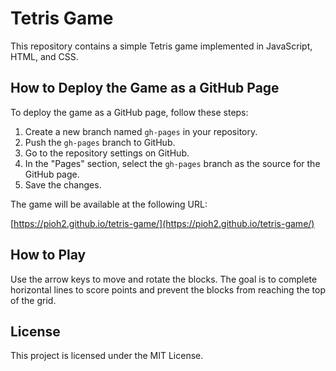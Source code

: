 # Tetris Game

This repository contains a simple Tetris game implemented in JavaScript, HTML, and CSS.

## How to Deploy the Game as a GitHub Page

To deploy the game as a GitHub page, follow these steps:

1. Create a new branch named `gh-pages` in your repository.
2. Push the `gh-pages` branch to GitHub.
3. Go to the repository settings on GitHub.
4. In the "Pages" section, select the `gh-pages` branch as the source for the GitHub page.
5. Save the changes.

The game will be available at the following URL:

[https://pioh2.github.io/tetris-game/](https://pioh2.github.io/tetris-game/)

## How to Play

Use the arrow keys to move and rotate the blocks. The goal is to complete horizontal lines to score points and prevent the blocks from reaching the top of the grid.

## License

This project is licensed under the MIT License.

